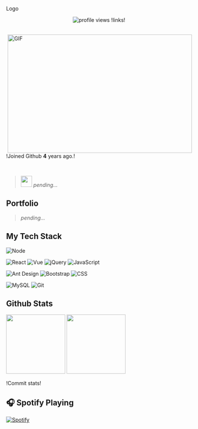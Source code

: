<p>Logo</p>

<p align="center">
  <img src="https://gpvc.arturio.dev/elipongr" alt="profile views">
  !links!
</p>

<br/>

<img align="right" alt="GIF" src="(https://user-images.githubusercontent.com/36076242/117864443-18bf6600-b295-11eb-85b8-c164805f940a.gif" width="500" height="320" />

!Joined Github **4** years ago.!

<br/>

> *<img src="https://raw.githubusercontent.com/iampavangandhi/iampavangandhi/master/gifs/Hi.gif" width="30px"> pending...*

## Portfolio
> *pending...*

## My Tech Stack
![Node](https://img.shields.io/badge/-Node-%232c3e50?style=flat-square&logo=node.js)

![React](https://img.shields.io/badge/-React-%232c3e50?style=flat-square&logo=react)
![Vue](https://img.shields.io/badge/-Vue-%232c3e50?style=flat-square&logo=Vue.js)
![jQuery](https://img.shields.io/badge/-jQuery-%232c3e50?style=flat-square&logo=jQuery)
![JavaScript](https://img.shields.io/badge/-JavaScript-%232c3e50?style=flat-square&logo=javascript&logoColor=e1cc1b&labelColor=%232c3e50&color=%232c3e50)

![Ant Design](https://img.shields.io/badge/-Antd-%232c3e50?style=flat-square&logo=ant-design)
![Bootstrap](https://img.shields.io/badge/-Bootstrap-%232c3e50?style=flat-square&logo=Bootstrap)
![CSS](https://img.shields.io/badge/-CSS-%232c3e50?style=flat-square&logo=css3)

![MySQL](https://img.shields.io/badge/-MySQL-%232c3e50?style=flat-square&logo=MySQL&logoColor=ffffff&labelColor=%232c3e50&color=%232c3e50)
![Git](https://img.shields.io/badge/-Git-%232c3e50?style=flat-square&logo=git)

## Github Stats
<p>
<img src="https://github-readme-stats.vercel.app/api/top-langs/?username=elipongr&layout=compact&title_color=fff&text_color=fff&bg_color=0D1117" height="160px" />
<img src="https://github-readme-stats.vercel.app/api?username=elipongr&title_color=fff&text_color=fff&icon_color=F7DF1E&bg_color=0D1117&show_icons=true" height="160px" />
</p>

!Commit stats!


## 🎧 Spotify Playing

[![Spotify](https://spotify-now-playing-elipongr.vercel.app/api/spotify-playing)](https://open.spotify.com/user/ownedbypeli)
